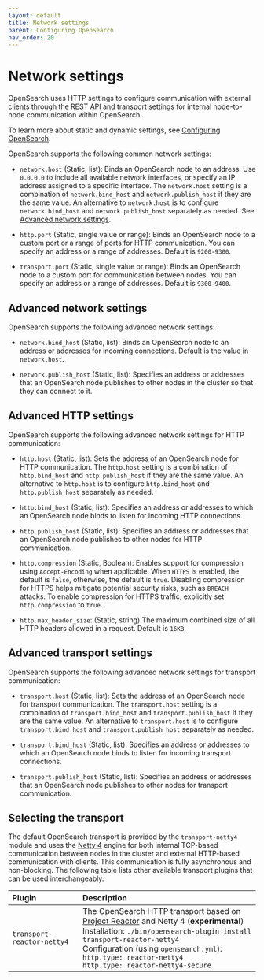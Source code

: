 ```yaml
---
layout: default
title: Network settings
parent: Configuring OpenSearch
nav_order: 20
---
```


# Network settings

OpenSearch uses HTTP settings to configure communication with external clients through the REST API and transport settings for internal node-to-node communication within OpenSearch.

To learn more about static and dynamic settings, see [Configuring OpenSearch]({{site.url}}{{site.baseurl}}/install-and-configure/configuring-opensearch/index/).

OpenSearch supports the following common network settings:

- `network.host` (Static, list): Binds an OpenSearch node to an address. Use `0.0.0.0` to include all available network interfaces, or specify an IP address assigned to a specific interface. The `network.host` setting is a combination of `network.bind_host` and `network.publish_host` if they are the same value. An alternative to `network.host` is to configure `network.bind_host` and `network.publish_host` separately as needed. See [Advanced network settings](#advanced-network-settings).

- `http.port` (Static, single value or range): Binds an OpenSearch node to a custom port or a range of ports for HTTP communication. You can specify an address or a range of addresses. Default is `9200-9300`.

- `transport.port` (Static, single value or range): Binds an OpenSearch node to a custom port for communication between nodes. You can specify an address or a range of addresses. Default is `9300-9400`.

## Advanced network settings

OpenSearch supports the following advanced network settings:

- `network.bind_host` (Static, list): Binds an OpenSearch node to an address or addresses for incoming connections. Default is the value in `network.host`. 

- `network.publish_host` (Static, list): Specifies an address or addresses that an OpenSearch node publishes to other nodes in the cluster so that they can connect to it.

## Advanced HTTP settings

OpenSearch supports the following advanced network settings for HTTP communication:

- `http.host` (Static, list): Sets the address of an OpenSearch node for HTTP communication. The `http.host` setting is a combination of `http.bind_host` and `http.publish_host` if they are the same value. An alternative to `http.host` is to configure `http.bind_host` and `http.publish_host` separately as needed. 

- `http.bind_host` (Static, list): Specifies an address or addresses to which an OpenSearch node binds to listen for incoming HTTP connections. 

- `http.publish_host` (Static, list): Specifies an address or addresses that an OpenSearch node publishes to other nodes for HTTP communication.

- `http.compression` (Static, Boolean): Enables support for compression using `Accept-Encoding` when applicable. When `HTTPS` is enabled, the default is `false`, otherwise, the default is `true`. Disabling compression for HTTPS helps mitigate potential security risks, such as `BREACH` attacks. To enable compression for HTTPS traffic, explicitly set `http.compression` to `true`.

- `http.max_header_size`: (Static, string) The maximum combined size of all HTTP headers allowed in a request. Default is `16KB`.

## Advanced transport settings

OpenSearch supports the following advanced network settings for transport communication:

- `transport.host` (Static, list): Sets the address of an OpenSearch node for transport communication. The `transport.host` setting is a combination of `transport.bind_host` and `transport.publish_host` if they are the same value. An alternative to `transport.host` is to configure `transport.bind_host` and `transport.publish_host` separately as needed. 

- `transport.bind_host` (Static, list): Specifies an address or addresses to which an OpenSearch node binds to listen for incoming transport connections. 

- `transport.publish_host` (Static, list): Specifies an address or addresses that an OpenSearch node publishes to other nodes for transport communication.

## Selecting the transport

The default OpenSearch transport is provided by the `transport-netty4` module and uses the [Netty 4](https://netty.io/) engine for both internal TCP-based communication between nodes in the cluster and external HTTP-based communication with clients. This communication is fully asynchronous and non-blocking. The following table lists other available transport plugins that can be used interchangeably.

Plugin | Description
:---------- | :--------
`transport-reactor-netty4`    | The OpenSearch HTTP transport based on [Project Reactor](https://github.com/reactor/reactor-netty) and Netty 4 (**experimental**) <br> Installation: `./bin/opensearch-plugin install transport-reactor-netty4` <br> Configuration (using `opensearch.yml`): <br> `http.type: reactor-netty4` <br> `http.type: reactor-netty4-secure`
